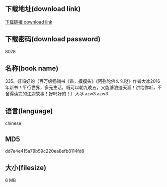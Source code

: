 ## 下载地址(download link)
[下载链接 download link](https://voluble-croquembouche-d321dc.netlify.app/?s=335%E3%80%81%E5%A5%BD%E5%90%97%E5%A5%BD%E7%9A%84%EF%BC%88%E7%99%BE%E4%B8%87%E7%BA%A7%E7%95%85%E9%94%80%E4%B9%A6%E3%80%8A%E4%B9%96%EF%BC%8C%E6%91%B8%E6%91%B8%E5%A4%B4%E3%80%8B%E3%80%8A%E9%98%BF%E5%BC%A5%E9%99%80%E4%BD%9B%E4%B9%88%E4%B9%88%E5%93%92%E3%80%8B%E4%BD%9C%E8%80%85%E5%A4%A7%E5%86%B02016%E5%B9%B4%E6%96%B0%E4%B9%A6%EF%BC%81%E5%B9%B3%E8%A1%8C%E4%B8%96%E7%95%8C%EF%BC%8C%E5%A4%9A%E5%85%83%E7%94%9F%E6%B4%BB%EF%BC%8C%E6%97%A2%E5%8F%AF%E4%BB%A5%E6%9C%9D%E4%B9%9D%E6%99%9A%E4%BA%94%EF%BC%8C%E5%8F%88%E8%83%BD%E5%A4%9F%E6%B5%AA%E8%BF%B9%E5%A4%A9%E6%B6%AF%EF%BC%81%E8%AE%B2%E7%BB%99%E4%BD%A0%E5%90%AC%EF%BC%8C%E4%B8%8D%E8%88%8D%E5%BE%97%E8%AF%BB%E5%AE%8C%E7%9A%84%E6%B1%9F%E6%B9%96%E6%95%85%E4%BA%8B%EF%BC%81%E5%A5%BD%E5%90%97%E5%A5%BD%E7%9A%84%EF%BC%81%EF%BC%89_%E5%A4%A7%E5%86%B0_.azw3)

## 下载密码(download password)
8078

## 名称(book name)
335、好吗好的（百万级畅销书《乖，摸摸头》《阿弥陀佛么么哒》作者大冰2016年新书！平行世界，多元生活，既可以朝九晚五，又能够浪迹天涯！讲给你听，不舍得读完的江湖故事！好吗好的！）_大冰_.azw3.azw3

## 语言(language)
chinese

## MD5
dd7e4e415a79b59c220ea8efb8114fd8

## 大小(filesize)
6 MB
